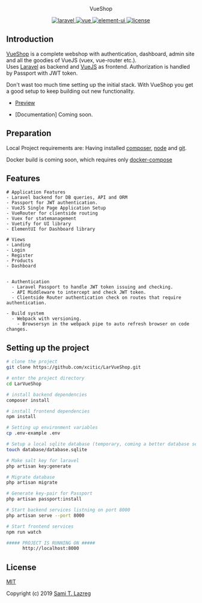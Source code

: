 <p align="center">
  VueShop
</p>

<p align="center">
  <a href="https://github.com/laravel/laravel">
    <img src="https://img.shields.io/badge/Laravel-5.8-brightgreen.svg" alt="laravel">
  </a>
  <a href="https://github.com/vuejs/vue">
    <img src="https://img.shields.io/badge/vue-2.6.10-brightgreen.svg" alt="vue">
  </a>
  <a href="https://github.com/ElemeFE/element">
    <img src="https://img.shields.io/badge/element--ui-2.7.0-brightgreen.svg" alt="element-ui">
  </a>
  <a href="https://github.com/xcitic/LarVueShop/blob/master/LICENSE">
    <img src="https://img.shields.io/github/license/mashape/apistatus.svg" alt="license">
  </a>
</p>

## Introduction

[VueShop](https://github.com/xcitic/LarVueShop) is a complete webshop with authentication, dashboard, admin site and all the goodies of VueJS (vuex, vue-router etc.). </br>
Uses [Laravel](https://laravel.com) as backend and [VueJS](https://github.com/vuejs/vue) as frontend.
Authorization is handled by Passport with JWT token.

Don't wast too much time setting up the initial stack.
With VueShop you get a good setup to keep building out new functionality.

- [Preview](https://xcitic.github.io/LarVueShop)

- [Documentation] Coming soon.

## Preparation

Local Project requirements are: Having installed [composer](https://getcomposer.org), [node](https://nodejs.org/) and [git](https://git-scm.com/).

Docker build is coming soon, which requires only [docker-compose](https://docs.docker.com/compose/install/)


## Features

```
# Application Features
- Laravel backend for DB queries, API and ORM
- Passport for JWT authentication.
- VueJS Single Page Application Setup
- VueRouter for clientside routing
- Vuex for statemanagement
- Vuetify for UI library
- ElementUI for Dashboard library

# Views
- Landing
- Login
- Register
- Products
- Dashboard


- Authentication
  - Laravel Passport to handle JWT token issuing and checking.
  - API Middleware to intercept and check JWT token.
  - Clientside Router authentication check on routes that require authentication.

- Build system
  - Webpack with versioning.
    - Browsersyn in the webpack pipe to auto refresh browser on code changes.

```

## Setting up the project

```bash
# clone the project
git clone https://github.com/xcitic/LarVueShop.git

# enter the project directory
cd LarVueShop

# install backend dependencies
composer install

# install frontend dependencies
npm install

# Setting up environment variables
cp .env-example .env

# Setup a local sqlite database (temporary, coming a better database setup soon)
touch database/database.sqlite

# Make salt key for laravel
php artisan key:generate

# Migrate database
php artisan migrate

# Generate key-pair for Passport
php artisan passport:install

# Start backend services listning on port 8000
php artisan serve --port 8000

# Start frontend services
npm run watch

##### PROJECT IS RUNNING ON #####
      http://localhost:8000
```


## License

[MIT](https://github.com/xcitic/LarVueShop/blob/master/LICENSE)

Copyright (c) 2019 [Sami T. Lazreg](https://samilazreg.com)
